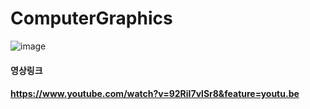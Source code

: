 # ComputerGraphics


![image](https://user-images.githubusercontent.com/71184755/118374127-6a4d5500-b5f5-11eb-9e19-5b25adb7d21f.png)
#### 영상링크
#### https://www.youtube.com/watch?v=92RiI7vlSr8&feature=youtu.be
